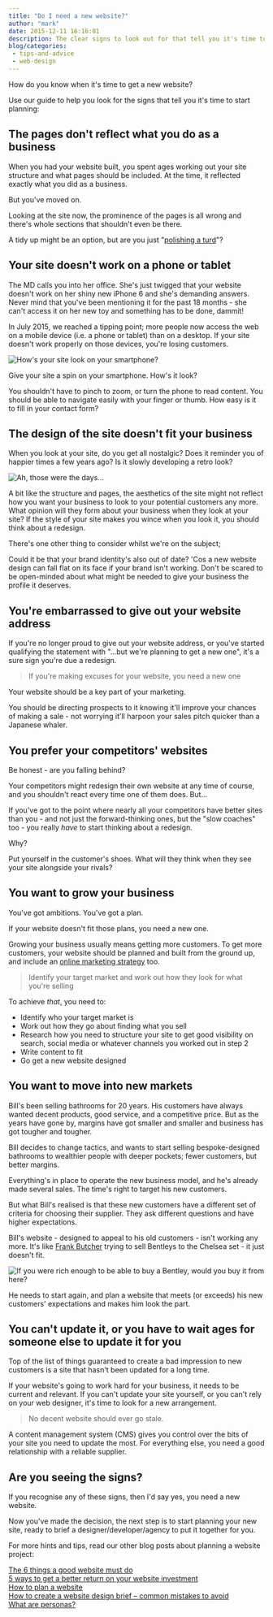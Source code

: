 ```yaml
---
title: "Do I need a new website?"
author: "mark"
date: 2015-12-11 16:16:01
description: The clear signs to look out for that tell you it's time to get a new website.
blog/categories: 
 - tips-and-advice
 - web-design
---
```


How do you know when it's time to get a new website?

Use our guide to help you look for the signs that tell you it's time to start planning:

## The pages don't reflect what you do as a business

When you had your website built, you spent ages working out your site structure and what pages should be included. At the time, it reflected exactly what you did as a business.

But you've moved on.

Looking at the site now, the prominence of the pages is all wrong and there's whole sections that shouldn't even be there.

A tidy up might be an option, but are you just "[polishing a turd](https://en.wiktionary.org/wiki/you_can%27t_polish_a_turd)"?

## Your site doesn't work on a phone or tablet

The MD calls you into her office. She's just twigged that your website doesn't work on her shiny new iPhone 6 and she's demanding answers. Never mind that you've been mentioning it for the past 18 months - she can't access it on her new toy and something has to be done, dammit!

In July 2015, we reached a tipping point; more people now access the web on a mobile device (i.e. a phone or tablet) than on a desktop. If your site doesn't work properly on those devices, you're losing customers.

![](images/blog/responsive.jpg "How's your site look on your smartphone?")

Give your site a spin on your smartphone. How's it look?

You shouldn't have to pinch to zoom, or turn the phone to read content. You should be able to navigate easily with your finger or thumb. How easy is it to fill in your contact form?

## The design of the site doesn't fit your business

When you look at your site, do you get all nostalgic? Does it reminder you of happier times a few years ago? Is it slowly developing a retro look?

![](images/blog/retro-wallpaper.jpg "Ah, those were the days...")

A bit like the structure and pages, the aesthetics of the site might not reflect how you want your business to look to your potential customers any more. What opinion will they form about your business when they look at your site? If the style of your site makes you wince when you look it, you should think about a redesign.

There's one other thing to consider whilst we're on the subject;

Could it be that your brand identity's also out of date? 'Cos a new website design can fall flat on its face if your brand isn't working. Don't be scared to be open-minded about what might be needed to give your business the profile it deserves.

## You're embarrassed to give out your website address

If you're no longer proud to give out your website address, or you've started qualifying the statement with "...but we're planning to get a new one", it's a sure sign you're due a redesign.

> If you're making excuses for your website, you need a new one

Your website should be a key part of your marketing.

You should be directing prospects to it knowing it'll improve your chances of making a sale - not worrying it'll harpoon your sales pitch quicker than a Japanese whaler.

## You prefer your competitors' websites

Be honest - are you falling behind?

Your competitors might redesign their own website at any time of course, and you shouldn't react every time one of them does. But...

If you've got to the point where nearly all your competitors have better sites than you - and not just the forward-thinking ones, but the "slow coaches" too - you really *have* to start thinking about a redesign.

Why?

Put yourself in the customer's shoes. What will they think when they see your site alongside your rivals?

## You want to grow your business

You've got ambitions. You've got a plan.

If your website doesn't fit those plans, you need a new one.

Growing your business usually means getting more customers. To get more customers, your website should be planned and built from the ground up, and include an [online marketing strategy](http://www.tomango.co.uk/creates/online-marketing/) too.

> Identify your target market and work out how they look for what you're selling

To achieve *that*, you need to:

- Identify who your target market is
- Work out how they go about finding what you sell
- Research how you need to structure your site to get good visibility on search, social media or whatever channels you worked out in step 2
- Write content to fit
- Go get a new website designed

## You want to move into new markets

Bill's been selling bathrooms for 20 years. His customers have always wanted decent products, good service, and a competitive price. But as the years have gone by, margins have got smaller and smaller and business has got tougher and tougher.

Bill decides to change tactics, and wants to start selling bespoke-designed bathrooms to wealthier people with deeper pockets; fewer customers, but better margins.

Everything's in place to operate the new business model, and he's already made several sales. The time's right to target his new customers.

But what Bill's realised is that these new customers have a different set of criteria for choosing their supplier. They ask different questions and have higher expectations.

Bill's website - designed to appeal to his old customers - isn't working any more. It's like [Frank Butcher](https://en.wikipedia.org/wiki/Frank_Butcher) trying to sell Bentleys to the Chelsea set - it just doesn't fit.

![](images/blog/frank-butcher.jpg "If you were rich enough to be able to buy a Bentley, would you buy it from here?")

He needs to start again, and plan a website that meets (or exceeds) his new customers' expectations and makes him look the part.

## You can't update it, or you have to wait ages for someone else to update it for you

Top of the list of things guaranteed to create a bad impression to new customers is a site that hasn't been updated for a long time.

If your website's going to work hard for your business, it needs to be current and relevant. If you can't update your site yourself, or you can't rely on your web designer, it's time to look for a new arrangement.

> No decent website should ever go stale.

A content management system (CMS) gives you control over the bits of your site you need to update the most. For everything else, you need a good relationship with a reliable supplier.

## Are you seeing the signs?

If you recognise any of these signs, then I'd say yes, you need a new website.

Now you've made the decision, the next step is to start planning your new site, ready to brief a designer/developer/agency to put it together for you.

For more hints and tips, read our other blog posts about planning a website project:

[The 6 things a good website must do](/blog/the-6-things-a-good-website-must-do/)  
[5 ways to get a better return on your website investment](/blog/5-ways-get-better-return-your-website-investment/)  
[How to plan a website](/blog/planning-a-website-the-8-most-important-questions/)  
[How to create a website design brief – common mistakes to avoid](/blog/how-to-create-website-design-brief-mistakes-to-avoid/)  
[What are personas?](/blog/what-are-personas/)


